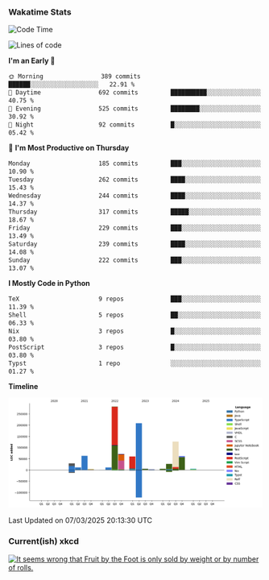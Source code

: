 ### Wakatime Stats
<!--START_SECTION:waka-->
![Code Time](http://img.shields.io/badge/Code%20Time-3%2C087%20hrs%2017%20mins-blue)

![Lines of code](https://img.shields.io/badge/From%20Hello%20World%20I%27ve%20Written-973.8%20thousand%20lines%20of%20code-blue)

**I'm an Early 🐤** 

```text
🌞 Morning                389 commits         ██████░░░░░░░░░░░░░░░░░░░   22.91 % 
🌆 Daytime                692 commits         ██████████░░░░░░░░░░░░░░░   40.75 % 
🌃 Evening                525 commits         ████████░░░░░░░░░░░░░░░░░   30.92 % 
🌙 Night                  92 commits          █░░░░░░░░░░░░░░░░░░░░░░░░   05.42 % 
```
📅 **I'm Most Productive on Thursday** 

```text
Monday                   185 commits         ███░░░░░░░░░░░░░░░░░░░░░░   10.90 % 
Tuesday                  262 commits         ████░░░░░░░░░░░░░░░░░░░░░   15.43 % 
Wednesday                244 commits         ████░░░░░░░░░░░░░░░░░░░░░   14.37 % 
Thursday                 317 commits         █████░░░░░░░░░░░░░░░░░░░░   18.67 % 
Friday                   229 commits         ███░░░░░░░░░░░░░░░░░░░░░░   13.49 % 
Saturday                 239 commits         ████░░░░░░░░░░░░░░░░░░░░░   14.08 % 
Sunday                   222 commits         ███░░░░░░░░░░░░░░░░░░░░░░   13.07 % 
```


**I Mostly Code in Python** 

```text
TeX                      9 repos             ███░░░░░░░░░░░░░░░░░░░░░░   11.39 % 
Shell                    5 repos             ██░░░░░░░░░░░░░░░░░░░░░░░   06.33 % 
Nix                      3 repos             █░░░░░░░░░░░░░░░░░░░░░░░░   03.80 % 
PostScript               3 repos             █░░░░░░░░░░░░░░░░░░░░░░░░   03.80 % 
Typst                    1 repo              ░░░░░░░░░░░░░░░░░░░░░░░░░   01.27 % 
```



**Timeline**

![Lines of Code chart](https://raw.githubusercontent.com/joshuajeschek/joshuajeschek/main/assets/bar_graph.png)


 Last Updated on 07/03/2025 20:13:30 UTC
<!--END_SECTION:waka-->

### Current(ish) xkcd
<a id="xkcd-a" title="It seems wrong that Fruit by the Foot is only sold by weight or by number of rolls." href="https://www.xkcd.com" target="_blank">
        <img align="center" id="xkcd-img" src="https://imgs.xkcd.com/comics/omniroll.png" alt="It seems wrong that Fruit by the Foot is only sold by weight or by number of rolls." height=300 />
</a>
